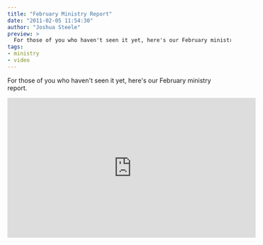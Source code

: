 ```yaml
---
title: "February Ministry Report"
date: "2011-02-05 11:54:30"
author: "Joshua Steele"
preview: >
  For those of you who haven't seen it yet, here's our February ministry report.
tags:
- ministry
- video
---
```


For those of you who haven't seen it yet, here's our February ministry report.

<iframe width="560" height="315" src="https://www.youtube.com/embed/Nql1AaBi514" frameborder="0" allowfullscreen></iframe>
